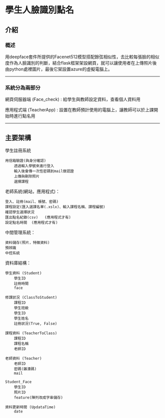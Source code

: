 # 學生人臉識別點名

## 介紹

### 概述

用deepface套件所提供的Facenet512模型搭配餘弦相似性，去比較每張臉的相似度作為人臉識別的判斷，結合flask框架架設網頁，就可以讓使用者在上傳照片後由python處裡圖片，最後它架設置azure的虛擬電腦上。

---

### 系統分為兩部分

網頁伺服器端 (Face_check)
: 給學生與教師設定資料，查看個人資料用

應用程式端 (TeacherApp)
: 設置在教師預計使用的電腦上，讓教師可以於上課開始時進行點名用

---

## 主要架構

學生註冊系統

    用信箱驗證(與身分確認)		 
    	透過輸入學號來進行登入
    	輸入後會傳一次性密碼到mail做認證
    	上傳與刪除照片	
    	選擇課程	
		

老師系統(網站，應用程式)：

    登入、註冊(mail、帳號、密碼)
    課程設定(匯入選課名單(.xslx)、輸入課程名稱、課程編號)
    確認學生選擇狀況
    匯出點名紀錄(csv)   (應用程式才有)
    設定點名時間	(應用程式才有)
	

中間管理系統：        
      
    資料儲存(照片，特徵資料)
    預辨識
    中控系統


資料庫結構：

    學生資料 (Student)
    	學生ID
    	註冊時間
    	face

    修課狀況 (ClassToStudent)
    	課程ID
    	學生班級
    	學生ID	
    	學生姓名
    	註冊狀況(True, False)

    課程資料 (TeacherToClass)
    	課程ID
    	課程名稱
    	老師ID
		
    老師資料 (Teacher)
    	老師ID
    	密碼(雜湊碼)	
    	mail
	
    Student_Face
    	學生ID
    	照片ID
    	feature(陣列改成字串儲存)

    資料更新時間 (UpdataTime)
    	date


